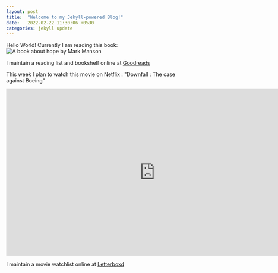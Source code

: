 ```yaml
---
layout: post
title:  "Welcome to my Jekyll-powered Blog!"
date:   2022-02-22 11:30:06 +0530
categories: jekyll update
---
```

Hello World!
Currently I am reading this book: ![A book about hope by Mark Manson](https://source.unsplash.com/MvLRTUqOdvo)

I maintain a reading list and bookshelf online at [Goodreads](https://goodreads.com/computingfreak)

This week I plan to watch this movie on Netflix : "Downfall : The case against Boeing"

<iframe width="800" height="450" src="https://www.youtube-nocookie.com/embed/vt-IJkUbAxY" title="YouTube video player" frameborder="0" allow="accelerometer; autoplay; clipboard-write; encrypted-media; gyroscope; picture-in-picture" allowfullscreen></iframe>

I maintain a movie watchlist online at [Letterboxd](https://letterboxd.com/computingfreak)
